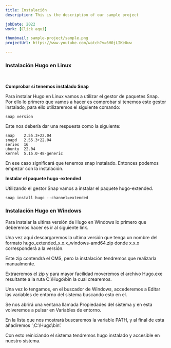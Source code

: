 ```yaml
---
title: Instalación
description: This is the description of our sample project

jobDate: 2022
work: [Click aquí]

thumbnail: sample-project/sample.png
projectUrl: https://www.youtube.com/watch?v=6H0jLIKe0uw

---
```



<h3>Instalación Hugo en Linux</h3> <br/>

**Comprobar si tenemos instalado Snap**

Para instalar Hugo en Linux vamos a utilizar el gestor de paquetes Snap. Por ello lo primero que vamos a hacer es comprobar si tenemos este gestor instalado, para ello utilizaremos el siguiente comando:

```shell 
snap version
```
Este nos debería dar una respuesta como la siguiente:

```shell 
snap    2.55.3+22.04
snapd   2.55.3+22.04
series  16
ubuntu  22.04
kernel  5.15.0-48-generic
```
En ese caso significará que tenemos snap instalado. Entonces podemos empezar con la instalación.

**Instalar el paquete hugo-extended**

Utilizando el gestor Snap vamos a instalar el paquete hugo-extended.

```shell 
snap install hugo --channel=extended
```

<h3>Instalación Hugo en Windows</h3>

Para instalar la ultima versión de Hugo en Windows lo primero que deberemos hacer es ir al siguiente link.

Una vez aquí descargaremos la ultima versión que tenga un nombre del formato hugo_extended_x.x.x_windows-amd64.zip donde x.x.x corresponderá a la versión.

Este zip contendrá el CMS, pero la instalación tendremos que realizarla manualmente.

Extraeremos el zip y para mayor facilidad moveremos el archivo Hugo.exe resultante a la ruta C:\Hugo\bin la cual crearemos.

Una vez lo tengamos, en el buscador de Windows, accederemos a Editar las variables de entorno del sistema buscando esto en el.

Se nos abrirá una ventana llamada Propiedades del sistema y en esta volveremos a pulsar en Variables de entorno.

En la lista que nos mostrará buscaremos la variable PATH, y al final de esta añadiremos ‘;C:\Hugo\bin’.

Con esto reiniciando el sistema tendremos hugo instalado y accesible en nuestro sistema.

